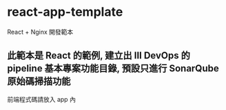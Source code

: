# react-app-template
React + Nginx 開發範本

## 此範本是 React 的範例, 建立出 III DevOps 的 pipeline 基本專案功能目錄, 預設只進行 SonarQube 原始碼掃描功能
前端程式碼請放入 app 內
